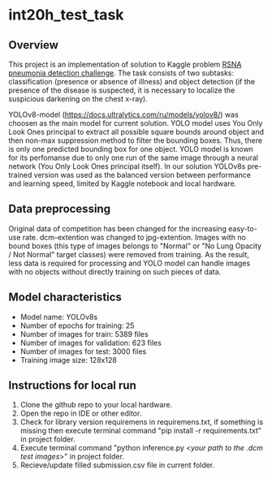 # int20h_test_task
## Overview
This project is an implementation of solution to Kaggle problem [RSNA pneumonia detection challenge](https://www.kaggle.com/competitions/rsna-pneumonia-detection-challenge). The task consists of two subtasks: classification (presence or absence of illness) and object detection (if the presence of the disease is suspected, it is necessary to localize the suspicious darkening on the chest x-ray).

YOLOv8-model (https://docs.ultralytics.com/ru/models/yolov8/) was choosen as the main model for current solution. YOLO model uses You Only Look Ones principal to extract all possible square bounds around object and then non-max suppression method to filter the bounding boxes. Thus, there is only one predicted bounding box for one object. YOLO model is known for its perfomanse due to only one run of the same image through a neural network (You Only Look Ones principal itself).  In our solution YOLOv8s pre-trained version was used as the balanced version between performance and learning speed, limited by Kaggle notebook and local hardware. 

## Data preprocessing 
Original data of competition has been changed for the increasing easy-to-use rate. dcm-extention was changed to jpg-extention. Images with no bound boxes (this type of images belongs to "Normal" or "No Lung Opacity / Not Normal" target classes) were removed from training. As the result, less data is required for processing and YOLO model can handle images with no objects without directly training on such pieces of data.

## Model characteristics
- Model name: YOLOv8s
- Number of epochs for training: 25
- Number of images for train: 5389 files
- Number of images for validation: 623 files
- Number of images for test: 3000 files
- Training image size: 128x128

## Instructions for local run
1. Clone the github repo to your local hardware.
2. Open the repo in IDE or other editor.
3. Check for library version requiremens in requiremens.txt, if something is missing then execute terminal command "pip install -r requirements.txt" in project folder.
4. Execute terminal command "python inference.py \<*your path to the .dcm test images*>\" in project folder.
5. Recieve/update filled submission.csv file in current folder.  
